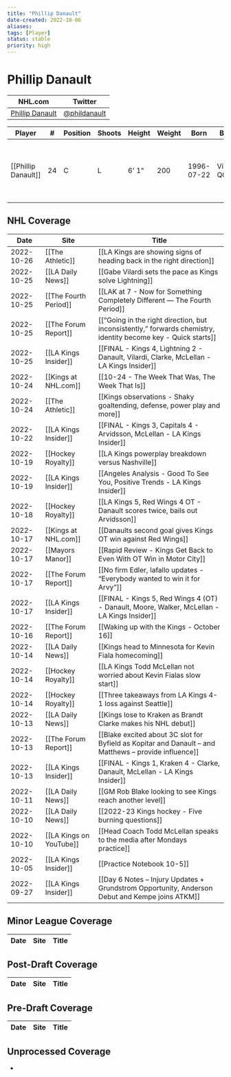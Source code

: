 ```yaml
---
title: "Phillip Danault"
date-created: 2022-10-06
aliases: 
tags: [Player]
status: stable
priority: high
---
```


# Phillip Danault

NHL.com | Twitter
-|-
[Phillip Danault](https://www.nhl.com/player/phillip-danault-8476479) | [@phildanault](https://twitter.com/phildanault)

Player | \# | Position | Shoots | Height | Weight | Born | Birthplace | Draft 
---|---|---|---|---|---|---|---|---
[[Phillip Danault]] | 24 | C | L | 6' 1" | 200 | 1996-07-22 | Victoriaville, QC, CAN | 2011 CHI, 1st rd, 26th pk (26th overall)



## NHL  Coverage
| Date       | Site                    | Title                                                                                                 |
| ---------- | ----------------------- | ----------------------------------------------------------------------------------------------------- |
| 2022-10-26 | [[The Athletic]] | [[LA Kings are showing signs of heading back in the right direction]]                                                                            |
| 2022-10-25 | [[LA Daily News]] | [[Gabe Vilardi sets the pace as Kings solve Lightning]]                                                                                          |
| 2022-10-25 | [[The Fourth Period]] | [[LAK at 7 - Now for Something Completely Different — The Fourth Period]]                                                                                          |
| 2022-10-25 | [[The Forum Report]] | [[“Going in the right direction, but inconsistently,” forwards chemistry, identity become key - Quick starts]]                                                                                                                                |
| 2022-10-25 | [[LA Kings Insider]] | [[FINAL - Kings 4, Lightning 2 - Danault, Vilardi, Clarke, McLellan - LA Kings Insider]]                                                                                                 |
| 2022-10-24 | [[Kings at NHL.com]]    | [[10-24 - The Week That Was, The Week That Is]]                                                       |
| 2022-10-24 | [[The Athletic]]        | [[Kings observations - Shaky goaltending, defense, power play and more]]                              |
| 2022-10-22 | [[LA Kings Insider]]    | [[FINAL - Kings 3, Capitals 4 - Arvidsson, McLellan - LA Kings Insider]]                              |
| 2022-10-19 | [[Hockey Royalty]]      | [[LA Kings powerplay breakdown versus Nashville]]                                                     |
| 2022-10-19 | [[LA Kings Insider]]    | [[Angeles Analysis - Good To See You, Positive Trends - LA Kings Insider]]                            |
| 2022-10-18 | [[Hockey Royalty]]      | [[LA Kings 5, Red Wings 4 OT - Danault scores twice, bails out Arvidsson]]                            |
| 2022-10-17 | [[Kings at NHL.com]]    | [[Danaults second goal gives Kings OT win against Red Wings]]                                         |
| 2022-10-17 | [[Mayors Manor]]        | [[Rapid Review - Kings Get Back to Even With OT Win in Motor City]]                                   |
| 2022-10-17 | [[The Forum Report]]    | [[No firm Edler, Iafallo updates - “Everybody wanted to win it for Arvy”]]                            |
| 2022-10-17 | [[LA Kings Insider]]    | [[FINAL - Kings 5, Red Wings 4 (OT) - Danault, Moore, Walker, McLellan - LA Kings Insider]]           |
| 2022-10-16 | [[The Forum Report]]    | [[Waking up with the Kings - October 16]]                                                             |
| 2022-10-14 | [[LA Daily News]] | [[Kings head to Minnesota for Kevin Fiala homecoming]]                                                                                         |
| 2022-10-14 | [[Hockey Royalty]]      | [[LA Kings Todd McLellan not worried about Kevin Fialas slow start]]                                  |
| 2022-10-14 | [[Hockey Royalty]]      | [[Three takeaways from LA Kings 4-1 loss against Seattle]]                                            |
| 2022-10-13 | [[LA Daily News]] | [[Kings lose to Kraken as Brandt Clarke makes his NHL debut]]                                                                                                |
| 2022-10-13 | [[The Forum Report]]    | [[Blake excited about 3C slot for Byfield as Kopitar and Danault – and Matthews – provide influence]] |
| 2022-10-13 | [[LA Kings Insider]]    | [[FINAL - Kings 1, Kraken 4 - Clarke, Danault, McLellan - LA Kings Insider]]                          |
| 2022-10-11 | [[LA Daily News]] | [[GM Rob Blake looking to see Kings reach another level]]                                                                                            |
| 2022-10-10 | [[LA Daily News]] | [[2022-23 Kings hockey - Five burning questions]]                                                                                  |
| 2022-10-10 | [[LA Kings on YouTube]] | [[Head Coach Todd McLellan speaks to the media after Mondays practice]]                               |
| 2022-10-05 | [[LA Kings Insider]]    | [[Practice Notebook 10-5]]                                                                            |
| 2022-09-27 | [[LA Kings Insider]]    | [[Day 6 Notes – Injury Updates + Grundstrom Opportunity, Anderson Debut and Kempe joins ATKM]]        |

	

## Minor League Coverage
Date | Site |  Title
---|---|---



## Post-Draft Coverage
Date | Site |  Title
---|---|---



## Pre-Draft Coverage
Date | Site |  Title
---|---|---


## Unprocessed Coverage
- 
